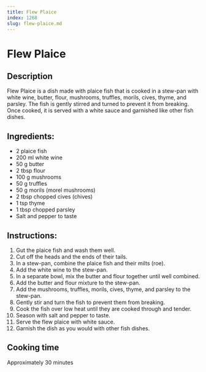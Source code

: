 ```yaml
---
title: Flew Plaice
index: 1268
slug: flew-plaice.md
---
```


# Flew Plaice

## Description
Flew Plaice is a dish made with plaice fish that is cooked in a stew-pan with white wine, butter, flour, mushrooms, truffles, morils, cives, thyme, and parsley. The fish is gently stirred and turned to prevent it from breaking. Once cooked, it is served with a white sauce and garnished like other fish dishes.

## Ingredients:
- 2 plaice fish
- 200 ml white wine
- 50 g butter
- 2 tbsp flour
- 100 g mushrooms
- 50 g truffles
- 50 g morils (morel mushrooms)
- 2 tbsp chopped cives (chives)
- 1 tsp thyme
- 1 tbsp chopped parsley
- Salt and pepper to taste

## Instructions:
1. Gut the plaice fish and wash them well.
2. Cut off the heads and the ends of their tails.
3. In a stew-pan, combine the plaice fish and their milts (roe).
4. Add the white wine to the stew-pan.
5. In a separate bowl, mix the butter and flour together until well combined.
6. Add the butter and flour mixture to the stew-pan.
7. Add the mushrooms, truffles, morils, cives, thyme, and parsley to the stew-pan.
8. Gently stir and turn the fish to prevent them from breaking.
9. Cook the fish over low heat until they are cooked through and tender.
10. Season with salt and pepper to taste.
11. Serve the flew plaice with white sauce.
12. Garnish the dish as you would with other fish dishes.

## Cooking time
Approximately 30 minutes